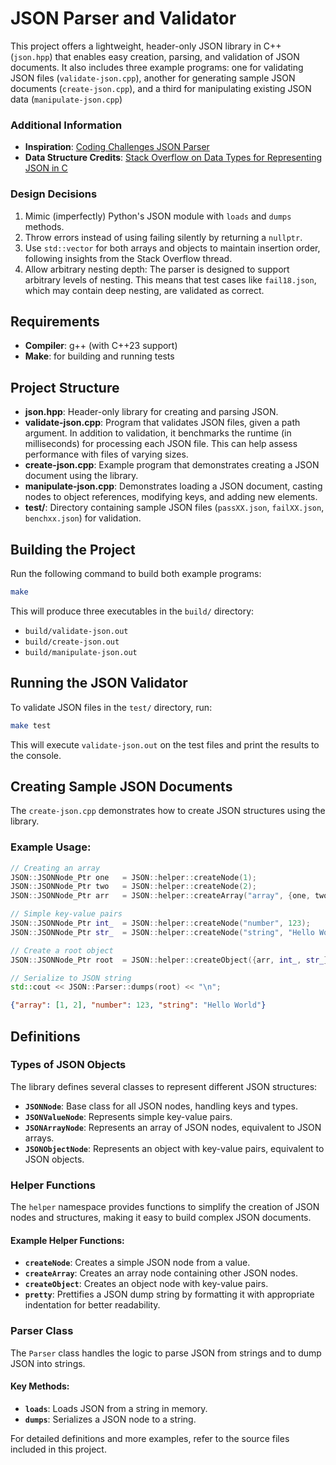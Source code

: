 # JSON Parser and Validator

This project offers a lightweight, header-only JSON library in C++ (`json.hpp`) that enables easy creation, parsing, and validation of JSON documents. It also includes three example programs: one for validating JSON files (`validate-json.cpp`), another for generating sample JSON documents (`create-json.cpp`), and a third for manipulating existing JSON data (`manipulate-json.cpp`)

### Additional Information
- **Inspiration**: [Coding Challenges JSON Parser](https://codingchallenges.fyi/challenges/challenge-json-parser)
- **Data Structure Credits**: [Stack Overflow on Data Types for Representing JSON in C](https://stackoverflow.com/questions/19543326/datatypes-for-representing-json-in-c)
  
### Design Decisions
1. Mimic (imperfectly) Python's JSON module with `loads` and `dumps` methods.
2. Throw errors instead of using failing silently by returning a `nullptr`.
3. Use `std::vector` for both arrays and objects to maintain insertion order, following insights from the Stack Overflow thread.
4. Allow arbitrary nesting depth: The parser is designed to support arbitrary levels of nesting. This means that test cases like `fail18.json`, which may contain deep nesting, are validated as correct.

## Requirements

- **Compiler**: g++ (with C++23 support)
- **Make**: for building and running tests

## Project Structure

- **json.hpp**: Header-only library for creating and parsing JSON.
- **validate-json.cpp**: Program that validates JSON files, given a path argument. In addition to validation, it benchmarks the runtime (in milliseconds) for processing each JSON file. This can help assess performance with files of varying sizes.
- **create-json.cpp**: Example program that demonstrates creating a JSON document using the library.
- **manipulate-json.cpp**: Demonstrates loading a JSON document, casting nodes to object references, modifying keys, and adding new elements.
- **test/**: Directory containing sample JSON files (`passXX.json`, `failXX.json`, `benchxx.json`) for validation.

## Building the Project

Run the following command to build both example programs:

```bash
make
```

This will produce three executables in the `build/` directory:
- `build/validate-json.out`
- `build/create-json.out`
- `build/manipulate-json.out`

## Running the JSON Validator

To validate JSON files in the `test/` directory, run:

```bash
make test
```

This will execute `validate-json.out` on the test files and print the results to the console.

## Creating Sample JSON Documents

The `create-json.cpp` demonstrates how to create JSON structures using the library.

### Example Usage:
```cpp
// Creating an array
JSON::JSONNode_Ptr one   = JSON::helper::createNode(1);
JSON::JSONNode_Ptr two   = JSON::helper::createNode(2);
JSON::JSONNode_Ptr arr   = JSON::helper::createArray("array", {one, two});

// Simple key-value pairs
JSON::JSONNode_Ptr int_  = JSON::helper::createNode("number", 123);
JSON::JSONNode_Ptr str_  = JSON::helper::createNode("string", "Hello World");

// Create a root object
JSON::JSONNode_Ptr root  = JSON::helper::createObject({arr, int_, str_});

// Serialize to JSON string
std::cout << JSON::Parser::dumps(root) << "\n";
```

```json
{"array": [1, 2], "number": 123, "string": "Hello World"}
```

## Definitions

### Types of JSON Objects
The library defines several classes to represent different JSON structures:

- **`JSONNode`**: Base class for all JSON nodes, handling keys and types.
- **`JSONValueNode`**: Represents simple key-value pairs.
- **`JSONArrayNode`**: Represents an array of JSON nodes, equivalent to JSON arrays.
- **`JSONObjectNode`**: Represents an object with key-value pairs, equivalent to JSON objects.

### Helper Functions
The `helper` namespace provides functions to simplify the creation of JSON nodes and structures, making it easy to build complex JSON documents.

#### Example Helper Functions:
- **`createNode`**: Creates a simple JSON node from a value.
- **`createArray`**: Creates an array node containing other JSON nodes.
- **`createObject`**: Creates an object node with key-value pairs.
- **`pretty`**: Prettifies a JSON dump string by formatting it with appropriate indentation for better readability.

### Parser Class
The `Parser` class handles the logic to parse JSON from strings and to dump JSON into strings.

#### Key Methods:
- **`loads`**: Loads JSON from a string in memory.
- **`dumps`**: Serializes a JSON node to a string.

For detailed definitions and more examples, refer to the source files included in this project.
